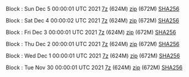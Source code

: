 Block : Sun Dec  5 00:00:01 UTC 2021 [7z](https://transfer.sh/XW4lN1/bootstrap.dat.20211205.7z) (624M) [zip](https://transfer.sh/2wTbjL/bootstrap.dat.20211205.zip) (672M) [SHA256](https://transfer.sh/wTi1uO/sha256.txt)

Block : Sat Dec  4 00:00:02 UTC 2021 [7z](https://transfer.sh/BN5ROp/bootstrap.dat.20211204.7z) (624M) [zip](https://transfer.sh/ATHK7S/bootstrap.dat.20211204.zip) (672M) [SHA256](https://transfer.sh/UCdvWH/sha256.txt)

Block : Fri Dec  3 00:00:01 UTC 2021 [7z](https://transfer.sh/hdyxac/bootstrap.dat.20211203.7z) (624M) [zip](https://transfer.sh/2Dzsse/bootstrap.dat.20211203.zip) (672M) [SHA256](https://transfer.sh/25idTe/sha256.txt)

Block : Thu Dec  2 00:00:01 UTC 2021 [7z](https://transfer.sh/Hnd6lG/bootstrap.dat.20211202.7z) (624M) [zip](https://transfer.sh/XhWDLX/bootstrap.dat.20211202.zip) (672M) [SHA256](https://transfer.sh/NIJ6Fr/sha256.txt)

Block : Wed Dec  1 00:00:01 UTC 2021 [7z](https://transfer.sh/gqzWi5/bootstrap.dat.20211201.7z) (624M) [zip](https://transfer.sh/IyH2TJ/bootstrap.dat.20211201.zip) (672M) [SHA256](https://transfer.sh/uvp9Fu/sha256.txt)

Block : Tue Nov 30 00:00:01 UTC 2021 [7z](https://transfer.sh/2W2Xo2/bootstrap.dat.20211130.7z) (624M) [zip](https://transfer.sh/liEuLr/bootstrap.dat.20211130.zip) (672M) [SHA256](https://transfer.sh/6RA3az/sha256.txt)
